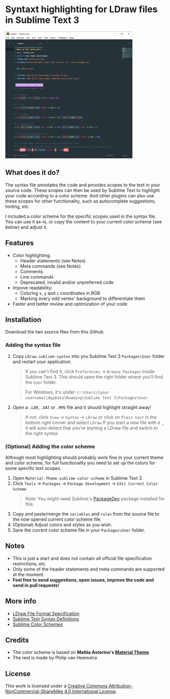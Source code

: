 # Syntaxt highlighting for LDraw files in Sublime Text 3

<img src="./ldraw-syntax-for-sublime-text-screenshot.png?raw=true" height="400" alt="Screenshot">

## What does it do?
The syntax file annotates the code and provides scopes to the text in your source code. These scopes can then be used by Sublime Text to highlight your code according to a color scheme. And other plugins can also use these scopes for other functionality, such as autocomplete suggestions, hinting, etc.

I included a color scheme for the specific scopes used in the syntax file. You can use it as-is, or copy the content to your current color scheme (see below) and adjust it.

## Features
* Color highlighting:
  * Header statements (see Notes)
  * Meta commands (see Notes)
  * Comments
  * Line commands
  * Deprecated, invalid and/or unpreferred code
* Impove readability:
  * Coloring `x`, `y` and `z` coordinates in RGB
  * Marking every odd vertex' background to differentiate them
* Faster and better review and optimization of your code

## Installation
Download the two source files from this Github.

### Adding the syntax file
1) Copy `LDraw.sublime-syntax` into you Sublime Text 3 `Packages\User` folder and restart your application.
   > If you can't find it, click `Preferences` -> `Browse Packages` inside Sublime Text 3. This should open the right folder where you'll find the `User` folder.

   > For Windows, it's under: `C:\Users\[your username]\AppData\Roaming\Sublime Text 3\Packages\User`
2) Open a `.LDR`, `.DAT` or `.MPD` file and it should highlight straight away!
   > If not, click `View` -> `Syntax` -> `LDraw` or click on `Plain text` in the bottom right corner and select `LDraw`
   > If you start a new file with `0 `, it will auto-detect that you're starting a LDraw file and switch to the right syntax

### (Optional) Adding the color scheme
Although most highlighting should probably work fine in your current theme and color scheme, for full functionality you need to set up the colors for some specific text scopes.
1) Open `Material-Theme.sublime-color-scheme` in Sublime Text 3.
2) Click `Tools` -> `Packages` -> `Package Development` -> `Edit Current Color Scheme`
   > Note: You might need Sublime's [PackageDev](https://github.com/SublimeText/PackageDev) package installed for this.
3) Copy and paste/merge the `variables` and `rules` from the source file to the now opened current color scheme file.
4) (Optional) Adjust colors and styles as you wish.
5) Save the current color scheme file in your `Packages\User` folder.

## Notes
* This is just a start and does not contain _all_ official file specification restrictions, etc.
* Only some of the header statements and meta commands are supported at the moment.
* **Feel free to send suggestions, open issues, improve the code and send in pull requests!**

## More info
* [LDraw File Format Specification](https://www.ldraw.org/article/218.html)
* [Sublime Text Syntax Definitions](https://www.sublimetext.com/docs/syntax.html)
* [Sublime Color Schemes](https://www.sublimetext.com/docs/color_schemes.html)

## Credits
* The color scheme is based on **Mattia Astorino's [Material Theme](https://github.com/equinusocio/material-theme)**.
* The rest is made by Philip van Heemstra

## License
This work is licensed under a [Creative Commons Attribution-NonCommercial-ShareAlike 4.0 International License](http://creativecommons.org/licenses/by-nc-sa/4.0/).
